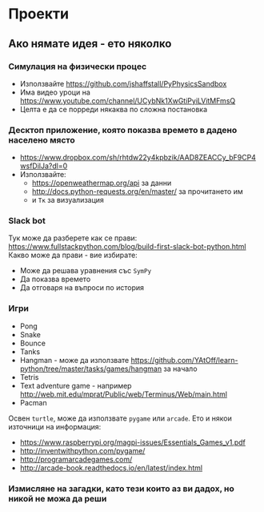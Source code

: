 # Проекти

## Ако нямате идея - ето няколко

### Симулация на физически процес
* Използвайте https://github.com/jshaffstall/PyPhysicsSandbox
* Има видео уроци на https://www.youtube.com/channel/UCybNk1XwGtiPyiLVitMFmsQ
* Целта е да се порреди някаква по сложна постановка

### Десктоп приложение, която показва времето в дадено населено място
* https://www.dropbox.com/sh/rhtdw22y4kpbzik/AAD8ZEACCy_bF9CP4wsfDilJa?dl=0
* Използвайте:
    - https://openweathermap.org/api за данни
    - http://docs.python-requests.org/en/master/ за прочитането им
    - и `Тк` за визуализация

### Slack bot
Тук може да разберете как се прави: https://www.fullstackpython.com/blog/build-first-slack-bot-python.html
Какво може да прави - вие избирате:
* Може да решава уравнения със `SymPy`
* Да показва времето
* Да отговаря на въпроси по история

### Игри
* Pong
* Snake
* Bounce
* Tanks
* Hangman - може да използвате
https://github.com/YAtOff/learn-python/tree/master/tasks/games/hangman за начало
* Tetris
* Text adventure game - например
http://web.mit.edu/mprat/Public/web/Terminus/Web/main.html
* Pacman

Освен `turtle`, може да използвате `pygame` или `arcade`. Ето и някои източници на информация:
* https://www.raspberrypi.org/magpi-issues/Essentials_Games_v1.pdf
* http://inventwithpython.com/pygame/
* http://programarcadegames.com/
* http://arcade-book.readthedocs.io/en/latest/index.html

### Измисляне на загадки, като тези които аз ви дадох, но никой не можа да реши